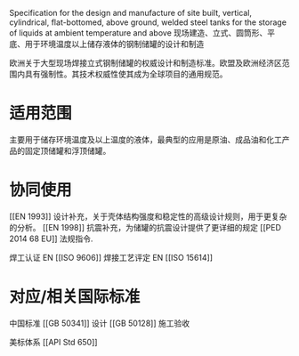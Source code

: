Specification for the design and manufacture of site built, vertical, cylindrical, flat-bottomed, above ground, welded steel tanks for the storage of liquids at ambient temperature and above
现场建造、立式、圆筒形、平底、用于环境温度以上储存液体的钢制储罐的设计和制造

欧洲​​关于大型现场焊接立式钢制储罐的权威设计和制造标准​​。欧盟及欧洲经济区范围内具有​​强制性​​。其技术权威性使其成为全球项目的通用规范。

# 适用范围​​

主要用于储存​​环境温度及以上温度​​的液体，最典型的应用是​​原油、成品油和化工产品​​的固定顶储罐和浮顶储罐。

# 协同使用

[[EN 1993]] 设计补充​​，关于壳体结构强度和稳定性的高级设计规则，用于更复杂的分析。
[[EN 1998]] 抗震补充​​，为储罐的抗震设计提供了更详细的规定
[[PED 2014 68 EU]] 法规指令.

焊工认证​ EN [[ISO 9606]]
焊接工艺评定 EN [[ISO 15614]]

# 对应/相关国际标准

中国标准
[[GB 50341]] 设计
[[GB 50128]] 施工验收

美标体系
[[​API Std 650]]
